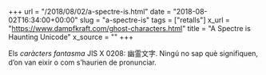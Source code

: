 +++
url = "/2018/08/02/a-spectre-is.html"
date = "2018-08-02T16:34:00+00:00"
slug = "a-spectre-is"
tags = ["retalls"]
x_url = "https://www.dampfkraft.com/ghost-characters.html"
title = "A Spectre is Haunting Unicode"
x_source = ""
+++

Els *caràcters fantasma* JIS X 0208: 幽霊文字. Ningú no sap què signifiquen, d’on van eixir o com s’haurien de pronunciar.

